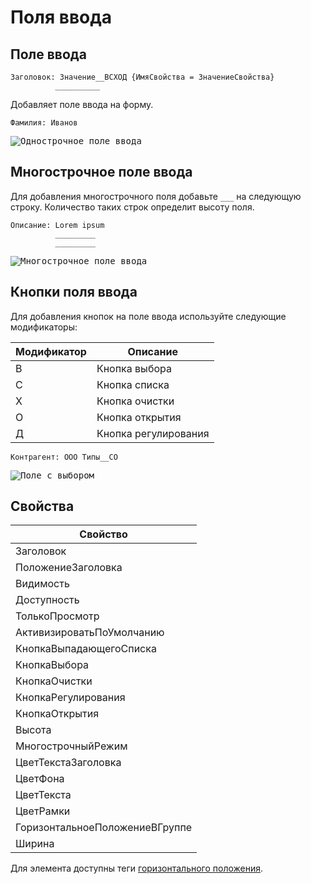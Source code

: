 # Поля ввода

## Поле ввода
```text
Заголовок: Значение__ВСХОД {ИмяСвойства = ЗначениеСвойства}
          __________
```
Добавляет поле ввода на форму. 
```text
Фамилия: Иванов
```
<kbd> ![Однострочное поле ввода](../_images/input-simple.png) </kbd>

## Многострочное поле ввода
Для добавления многострочного поля добавьте `___` на следующую строку. Количество таких строк определит высоту поля.
```text
Описание: Lorem ipsum
          _________
          _________
```
<kbd> ![Многострочное поле ввода](../_images/input-multi.png) </kbd>

## Кнопки поля ввода
Для добавления кнопок на поле ввода используйте следующие модификаторы:

| Модификатор |  Описание             |
| ----------- |  -------------------- |
| В           |  Кнопка выбора        |
| С           |  Кнопка списка        |
| Х           |  Кнопка очистки       |
| О           |  Кнопка открытия      |
| Д           |  Кнопка регулирования |


```text
Контрагент: ООО Типы__СО
```
<kbd>![Поле с выбором](../_images/input-select.png)</kbd>

## Свойства

| Свойство                       |
| ------------------------------ |
| Заголовок                      |
| ПоложениеЗаголовка             |
| Видимость                      |
| Доступность                    |
| ТолькоПросмотр                 |
| АктивизироватьПоУмолчанию      |
| КнопкаВыпадающегоСписка        |
| КнопкаВыбора                   |
| КнопкаОчистки                  |
| КнопкаРегулирования            |
| КнопкаОткрытия                 |
| Высота                         |
| МногострочныйРежим             |
| ЦветТекстаЗаголовка            |
| ЦветФона                       |
| ЦветТекста                     |
| ЦветРамки                      |
| ГоризонтальноеПоложениеВГруппе |
| Ширина                         |

Для элемента доступны теги [горизонтального положения](ГоризонтальноеПоложение.md).

